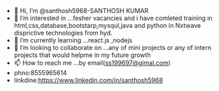 - 👋 Hi, I’m @santhosh5968-SANTHOSH KUMAR
- 👀 I’m interested in ...fesher vacancies and i have comleted training in html,css,database,bootstarp,mysqul,java and python in Nxtwave disprictive technologies from hyd.
- 🌱 I’m currently learning ...react.js ,nodejs 
- 💞️ I’m looking to collaborate on ...any of mini projects or any of intern projects that would helpme in my future growth 
- 📫 How to reach me ...by email(ss199697@gimal.com)
- phno:8555965614
- linkdine:https://www.linkedin.com/in/santhosh5968                                           

